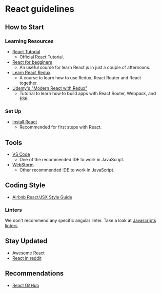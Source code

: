 # React guidelines

## How to Start

### Learning Resources

- [React Tutorial](https://reactjs.org/tutorial/tutorial.html)
  - Official React Tutorial.
- [React for begginers](https://reactforbeginners.com/)
  - An useful course for learn React.js in just a couple of afternoons.
- [Learn React Redux](https://learnredux.com/)
  - A course to learn how to use Redux, React Router and React together.
- [Udemy's "Modern React with Redux"](https://www.udemy.com/react-redux/)
  - Tutorial to learn how to build apps with React Router, Webpack, and ES6.

### Set Up

- [Install React](https://www.codecademy.com/articles/react-setup-i)
  - Recommended for first steps with React.

## Tools

- [VS Code](https://code.visualstudio.com/)
  - One of the recommended IDE to work in JavaScript.
- [WebStorm](https://www.jetbrains.com/webstorm/)
  - Other recommended IDE to work in JavaScript.

## Coding Style

- [Airbnb React/JSX Style Guide](https://github.com/airbnb/javascript/tree/master/react)

### Linters

We don't recommend any specific angular linter. Take a look at
[Javascripts linters](./../../languages/javascript/README.md#linters).

## Stay Updated

- [Awesome React](https://github.com/enaqx/awesome-react)
- [React in reddit](https://www.reddit.com/r/reactjs/)

## Recommendations

- [React GitHub](https://github.com/facebook/react)